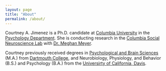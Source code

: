```yaml
---
layout: page
title: "About"
permalink: /about/
---
```


Courtney A. Jimenez is a Ph.D. candidate at [Columbia University](https://www.columbia.edu/) in the [Psychology Department](https://psychology.columbia.edu/). She is conducting research in the [Columbia Social Neuroscience Lab](http://columbiasocialneurosciencelab.com/) with [Dr. Meghan Meyer](https://scholar.google.com/citations?user=4tyQoi0AAAAJ&hl=en). 

Courtney previously received degrees in [Psychological and Brain Sciences](https://pbs.dartmouth.edu/) (M.A.) from [Dartmouth College](https://home.dartmouth.edu/), and Neurobiology, Physiology, and Behavior (B.S.) and Psychology (B.A.) from the [Universirty of California, Davis](https://www.ucdavis.edu/).
